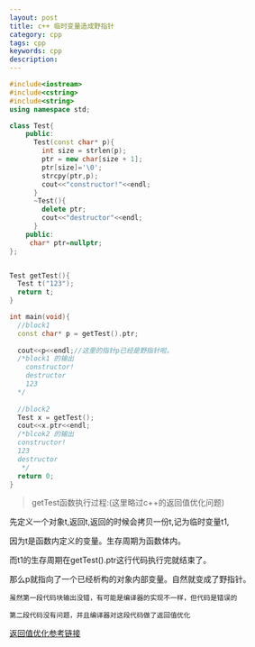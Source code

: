 ```yaml
---
layout: post
title: c++ 临时变量造成野指针
category: cpp
tags: cpp
keywords: cpp
description:
---
```


```cpp
#include<iostream>
#include<cstring>
#include<string>
using namespace std;

class Test{
    public:
      Test(const char* p){
        int size = strlen(p);
        ptr = new char[size + 1];
        ptr[size]='\0';
        strcpy(ptr,p);
        cout<<"constructor!"<<endl;
      }
      ~Test(){
        delete ptr;
        cout<<"destructor"<<endl;
      }
    public:
     char* ptr=nullptr;
};


Test getTest(){
  Test t("123");
  return t;
}

int main(void){
  //block1
  const char* p = getTest().ptr;
  
  cout<<p<<endl;//这里的指针p已经是野指针啦。
  /*block1 的输出
    constructor!
    destructor
    123
  */
 
  //block2
  Test x = getTest();
  cout<<x.ptr<<endl;
  /*blcok2 的输出
  constructor!
  123
  destructor
   */
  return 0;
}

```

>getTest函数执行过程:(这里略过c++的返回值优化问题)

先定义一个对象t,返回t,返回的时候会拷贝一份t,记为临时变量t1,

因为t是函数内定义的变量。生存周期为函数体内。

而t1的生存周期在getTest().ptr这行代码执行完就结束了。

那么p就指向了一个已经析构的对象内部变量。自然就变成了野指针。

`虽然第一段代码块输出没错，有可能是编译器的实现不一样，但代码是错误的`

`第二段代码没有问题，并且编译器对这段代码做了返回值优化`

[返回值优化参考链接](http://www.cnblogs.com/xkfz007/articles/2506022.html)
